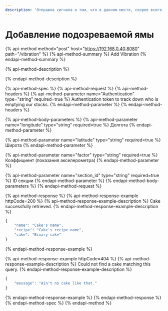 ```yaml
---
description: 'Отправка сигнала о том, что в данном месте, скорее всего, находится яма'
---
```


# Добавление подозреваемой ямы

{% api-method method="post" host="https://192.168.0.40:8080" path="/vibration" %}
{% api-method-summary %}
Add Vibration
{% endapi-method-summary %}

{% api-method-description %}

{% endapi-method-description %}

{% api-method-spec %}
{% api-method-request %}
{% api-method-headers %}
{% api-method-parameter name="Authentication" type="string" required=true %}
Authentication token to track down who is emptying our stocks.
{% endapi-method-parameter %}
{% endapi-method-headers %}

{% api-method-body-parameters %}
{% api-method-parameter name="longitude" type="string" required=true %}
Долгота
{% endapi-method-parameter %}

{% api-method-parameter name="latitude" type="string" required=true %}
Широта
{% endapi-method-parameter %}

{% api-method-parameter name="factor" type="string" required=true %}
Коэффициент \(показания акселерометра\)
{% endapi-method-parameter %}

{% api-method-parameter name="section\_id" type="string" required=true %}
ID секции
{% endapi-method-parameter %}
{% endapi-method-body-parameters %}
{% endapi-method-request %}

{% api-method-response %}
{% api-method-response-example httpCode=200 %}
{% api-method-response-example-description %}
Cake successfully retrieved.
{% endapi-method-response-example-description %}

```javascript
{
    "name": "Cake's name",
    "recipe": "Cake's recipe name",
    "cake": "Binary cake"
}
```
{% endapi-method-response-example %}

{% api-method-response-example httpCode=404 %}
{% api-method-response-example-description %}
Could not find a cake matching this query.
{% endapi-method-response-example-description %}

```javascript
{
    "message": "Ain't no cake like that."
}
```
{% endapi-method-response-example %}
{% endapi-method-response %}
{% endapi-method-spec %}
{% endapi-method %}



